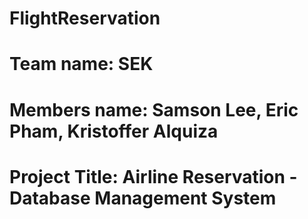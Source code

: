 # FlightReservation
# Team name: SEK
# Members name: Samson Lee, Eric Pham, Kristoffer Alquiza
# Project Title: Airline Reservation - Database Management System